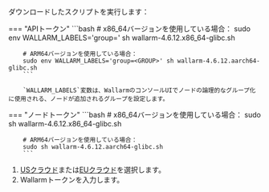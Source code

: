 ダウンロードしたスクリプトを実行します：

=== "APIトークン"
        ```bash
         # x86_64バージョンを使用している場合：
        sudo env WALLARM_LABELS='group=<GROUP>' sh wallarm-4.6.12.x86_64-glibc.sh

        # ARM64バージョンを使用している場合：
        sudo env WALLARM_LABELS='group=<GROUP>' sh wallarm-4.6.12.aarch64-glibc.sh
        ```        

        `WALLARM_LABELS`変数は、WallarmのコンソールUIでノードの論理的なグループ化に使用される、ノードが追加されるグループを設定します。

=== "ノードトークン"
        ```bash
        # x86_64バージョンを使用している場合：
        sudo sh wallarm-4.6.12.x86_64-glibc.sh

        # ARM64バージョンを使用している場合：
        sudo sh wallarm-4.6.12.aarch64-glibc.sh
        ```

1. [USクラウド](https://us1.my.wallarm.com/)または[EUクラウド](https://my.wallarm.com/)を選択します。
1. Wallarmトークンを入力します。
